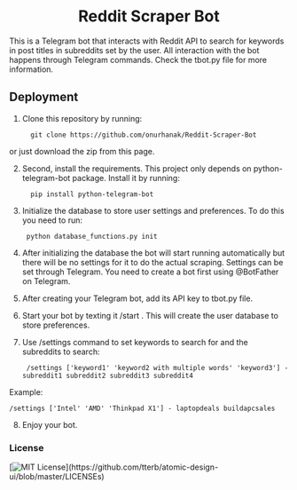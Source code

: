 
<h1 align='center'>Reddit Scraper Bot</h1>

This is a Telegram bot that interacts with Reddit API to search for keywords in post titles in subreddits set by the user. All interaction with the bot happens through Telegram commands. Check the tbot.py file for more information.


## Deployment


1. Clone this repository by running:
    
         git clone https://github.com/onurhanak/Reddit-Scraper-Bot

or just download the zip from this page.

2. Second, install the requirements. This project only depends on python-telegram-bot package. Install it by running:

         pip install python-telegram-bot

3. Initialize the database to store user settings and preferences. To do this you need to run:

        python database_functions.py init

4. After initializing the database the bot will start running automatically but there will be no settings for it to do the actual scraping. Settings can be set through Telegram. You need to create a bot first using @BotFather on Telegram. 

5. After creating your Telegram bot, add its API key to tbot.py file. 

6. Start your bot by texting it /start . This will create the user database to store preferences.

7. Use /settings command to set keywords to search for and the subreddits to search:

        /settings ['keyword1' 'keyword2 with multiple words' 'keyword3'] - subreddit1 subreddit2 subreddit3 subreddit4

Example:

    /settings ['Intel' 'AMD' 'Thinkpad X1'] - laptopdeals buildapcsales 

8. Enjoy your bot. 


### License

[![MIT License](https://img.shields.io/apm/l/atomic-design-ui.svg?)](https://github.com/tterb/atomic-design-ui/blob/master/LICENSEs)



